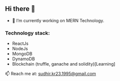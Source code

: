 ## Hi there 👋


- 🔭 I’m currently working on MERN Technology.
### Technology stack:
- ReactJs
- NodeJs
- MongoDB
- DynamoDB
- Blockchain (truffle, ganache and solidity)[Learning]

📫 Reach me at: sudhir.kr23.1995@gmail.com

